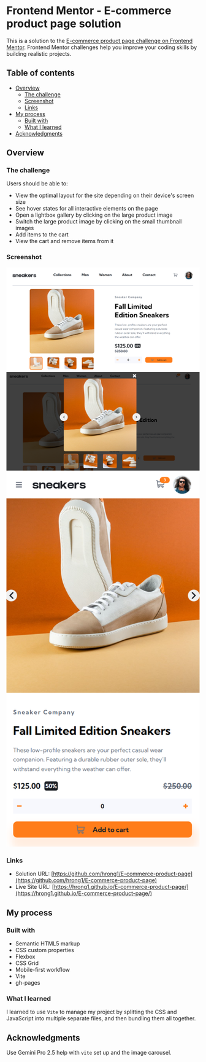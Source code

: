 # Frontend Mentor - E-commerce product page solution

This is a solution to the [E-commerce product page challenge on Frontend Mentor](https://www.frontendmentor.io/challenges/ecommerce-product-page-UPsZ9MJp6). Frontend Mentor challenges help you improve your coding skills by building realistic projects.

## Table of contents

- [Overview](#overview)
  - [The challenge](#the-challenge)
  - [Screenshot](#screenshot)
  - [Links](#links)
- [My process](#my-process)
  - [Built with](#built-with)
  - [What I learned](#what-i-learned)
- [Acknowledgments](#acknowledgments)

## Overview

### The challenge

Users should be able to:

- View the optimal layout for the site depending on their device's screen size
- See hover states for all interactive elements on the page
- Open a lightbox gallery by clicking on the large product image
- Switch the large product image by clicking on the small thumbnail images
- Add items to the cart
- View the cart and remove items from it

### Screenshot

![](./screenshot.png)
![](./screenshot-2.png)
![](./screenshot-3.png)

### Links

- Solution URL: [https://github.com/hrong1/E-commerce-product-page](https://github.com/hrong1/E-commerce-product-page)
- Live Site URL: [https://hrong1.github.io/E-commerce-product-page/](https://hrong1.github.io/E-commerce-product-page/)

## My process

### Built with

- Semantic HTML5 markup
- CSS custom properties
- Flexbox
- CSS Grid
- Mobile-first workflow
- Vite
- gh-pages

### What I learned

I learned to use `Vite` to manage my project by splitting the CSS and JavaScript into multiple separate files, and then bundling them all together.

## Acknowledgments

Use Gemini Pro 2.5 help with `vite` set up and the image carousel.
